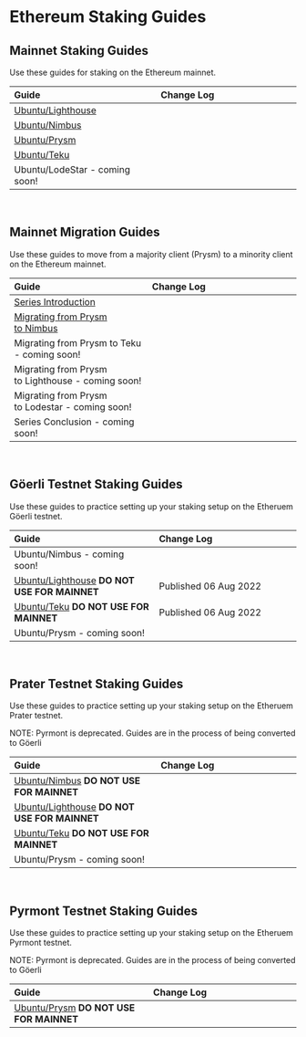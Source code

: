 # Ethereum Staking Guides #

## Mainnet Staking Guides ##

Use these guides for staking on the Ethereum mainnet.

| Guide <img width=345/> | Change Log <img width=400/> |
| :--------- | :---------- |
| [Ubuntu/Lighthouse](https://someresat.medium.com/guide-to-staking-on-ethereum-2-0-ubuntu-lighthouse-41de20513b12?sk=ac7477fd99b6648a5745a3e327f2701c) | |
| [Ubuntu/Nimbus](https://someresat.medium.com/guide-to-staking-on-ethereum-2-0-ubuntu-nimbus-e86bdee8c550?sk=6d2d96e714d0ec41c702b94bddec5040) | |
| [Ubuntu/Prysm](https://someresat.medium.com/guide-to-staking-on-ethereum-2-0-ubuntu-prysm-56f681646f74?sk=b61691b713d37802b8345855dc356b02) | |
| [Ubuntu/Teku](https://someresat.medium.com/guide-to-staking-on-ethereum-2-0-ubuntu-teku-e4247e7c75a1?sk=6d63b55ebe821bd18788c99fa81e437c) | |
| Ubuntu/LodeStar - coming soon! | |

<br/>

## Mainnet Migration Guides ##

Use these guides to move from a majority client (Prysm) to a minority client on the Ethereum mainnet.

| Guide <img width=345/> | Change Log <img width=400/> |
| :---- | :--------- |
| [Series Introduction](https://someresat.medium.com/ethereum-staker-migration-guides-introduction-45505079b1f0) | |
| [Migrating from Prysm to Nimbus](https://someresat.medium.com/ethereum-staker-migration-guide-migrating-from-prysm-to-nimbus-b802a7dcb31e) | |
| Migrating from Prysm to Teku - coming soon! | |
| Migrating from Prysm to Lighthouse - coming soon! | |
| Migrating from Prysm to Lodestar - coming soon! | |
| Series Conclusion - coming soon! | |

<br/>

## Göerli Testnet Staking Guides ##

Use these guides to practice setting up your staking setup on the Etheruem Göerli testnet.

| Guide <img width=345/> | Change Log <img width=400/> |
| :---- | :--------- |
| Ubuntu/Nimbus - coming soon! | |
| [Ubuntu/Lighthouse](https://someresat.medium.com/guide-to-staking-on-ethereum-ubuntu-g%C3%B6erli-lighthouse-8d0a2a811e6e) **DO NOT USE FOR MAINNET** | Published 06 Aug 2022 |
| [Ubuntu/Teku](https://someresat.medium.com/guide-to-staking-on-ethereum-ubuntu-g%C3%B6erli-teku-6512b26f1372) **DO NOT USE FOR MAINNET** | Published 06 Aug 2022 |
| Ubuntu/Prysm - coming soon! | |

<br/>

## Prater Testnet Staking Guides ##

Use these guides to practice setting up your staking setup on the Etheruem Prater testnet.

NOTE: Pyrmont is deprecated. Guides are in the process of being converted to Göerli

| Guide <img width=345/> | Change Log <img width=400/> |
| :---- | :--------- |
| [Ubuntu/Nimbus](https://someresat.medium.com/guide-to-staking-on-ethereum-2-0-ubuntu-prater-nimbus-e7cefd318749) **DO NOT USE FOR MAINNET** | |
| [Ubuntu/Lighthouse](https://someresat.medium.com/guide-to-staking-on-ethereum-2-0-ubuntu-prater-lighthouse-794d3cd7cf4e) **DO NOT USE FOR MAINNET** | |
| [Ubuntu/Teku](https://someresat.medium.com/guide-to-staking-on-ethereum-2-0-ubuntu-prater-teku-3249f1922385) **DO NOT USE FOR MAINNET** | |
| Ubuntu/Prysm - coming soon! | |

<br/>

## Pyrmont Testnet Staking Guides ##

Use these guides to practice setting up your staking setup on the Etheruem Pyrmont testnet.

NOTE: Pyrmont is deprecated. Guides are in the process of being converted to Göerli

| Guide <img width=345/> | Change Log <img width=400/> |
| :---- | :--------- |
| [Ubuntu/Prysm](https://someresat.medium.com/guide-to-staking-on-ethereum-2-0-ubuntu-pyrmont-prysm-a10b5129c7e3?sk=bf99be4e432410badda3d2844f3d95d3) **DO NOT USE FOR MAINNET** | |
